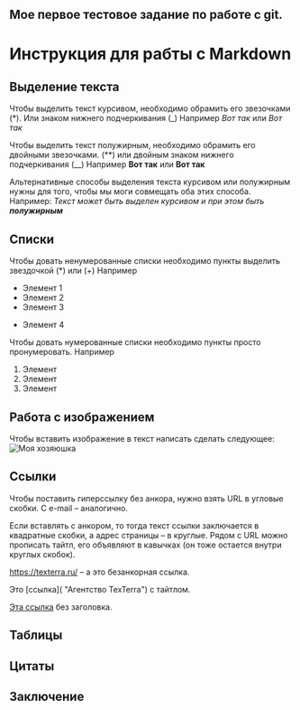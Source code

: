 ## Мое первое тестовое задание по работе с git.

# Инструкция для рабты с Markdown

## Выделение текста

Чтобы выделить текст курсивом, необходимо обрамить его звезочками (*). Или знаком нижнего подчеркивания (_) Например *Вот так* или _Вот так_

Чтобы выделить текст полужирным, необходимо обрамить его двойными звезочками. (**) или двойным знаком нижнего подчеркивания (__) Например **Вот так** или __Вот так__

Альтернативные способы выделения текста курсивом или полужирным нужны для того, чтобы мы моги совмещать оба этих способа. Например: _Текст может быть выделен курсивом и при этом быть **полужирным**_

## Списки

Чтобы довать ненумерованные списки необходимо пункты выделить звездочкой (*)  или (+) Например
* Элемент 1
* Элемент 2
* Элемент 3
+ Элемент 4

Чтобы довать нумерованные списки необходимо пункты просто пронумеровать. Например
1. Элемент 
2. Элемент 
3. Элемент 

## Работа с изображением

Чтобы вставить изображение в текст написать сделать следующее:![Моя хозяюшка](DSC_0047.jpg)


## Ссылки

Чтобы поставить гиперссылку без анкора, нужно взять URL в угловые скобки. С e-mail – аналогично.

Если вставлять с анкором, то тогда текст ссылки заключается в квадратные скобки, а адрес страницы – в круглые. Рядом с URL можно прописать тайтл, его объявляют в кавычках (он тоже остается внутри круглых скобок).

<https://texterra.ru/> – а это безанкорная ссылка.

Это [ссылка]( "Агентство TexTerra") с тайтлом.

[Эта ссылка](http://example.net/) без заголовка.

## Таблицы

## Цитаты

## Заключение 
